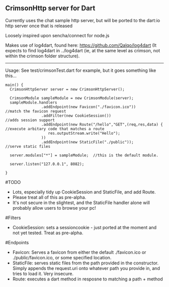 CrimsonHttp server for Dart
----------

Currently uses the chat sample http server, but will be ported to the 
dart:io http server once that is released

Loosely inspired upon sencha/connect for node.js

Makes use of log4dart, found here: https://github.com/Qalqo/log4dart
(It expects to find log4dart in ../log4dart (ie, at the same level as crimson, not within the 
crimson folder structure).

-----
Usage: See test/crimsonTest.dart for example, but it goes something like this...

    main() {
      CrimsonHttpServer server = new CrimsonHttpServer();
  
      CrimsonModule sampleModule = new CrimsonModule(server);
      sampleModule.handlers
                    .addEndpoint(new Favicon("./favicon.ico"))               //match the favicon request
                    .addFilter(new CookieSession())                          //adds session support
                    .addEndpoint(new Route("/hello","GET",(req,res,data) {   //execute arbitary code that matches a route
					   res.outputStream.write("Hello");
					))         
                    .addEndpoint(new StaticFile("./public"));                //serve static files
  
      server.modules["*"] = sampleModule;  //this is the default module.
   
      server.listen("127.0.0.1", 8082);
     
    }
	
	

	
#TODO
* Lots, especially tidy up CookieSession and StaticFile, and add Route.
* Please treat all of this as pre-alpha.  
* It's not secure in the slightest, and the StaticFile handler alone will probably allow users to browse your pc!


#Filters
* CookieSession: sets a sessioncookie - just ported at the moment and not yet tested.  Treat as pre-alpha.

#Endpoints
* Favicon: Serves a favicon from either the default ./favicon.ico or ./public/favicon.ico, or some specified location.
* StaticFile: serves static files from the path provided in the constructor.  Simply appends the request.uri onto whatever path you provide in, and tries to load it.  Very insecure. 
* Route: executes a dart method in resposne to matching a path + method